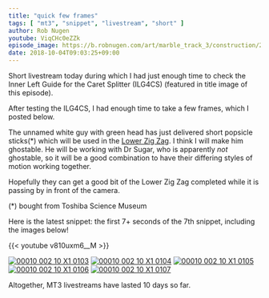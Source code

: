 ```yaml
---
title: "quick few frames"
tags: [ "mt3", "snippet", "livestream", "short" ]
author: Rob Nugen
youtube: ViqCHc0eZZk
episode_image: https://b.robnugen.com/art/marble_track_3/construction/2018/2018_oct_04_ilb4cs.jpg
date: 2018-10-04T09:03:25+09:00
---
```


Short livestream today during which I had just enough time to check
the Inner Left Guide for the Caret Splitter (ILG4CS) (featured in
title image of this episode).

After testing the ILG4CS, I had enough time to take a few frames,
which I posted below.

The unnamed white guy with green head has just delivered short
popsicle sticks(*) which will be used in the [Lower Zig Zag](/p/lzz).
I think I will make him ghostable.  He will be working with Dr Sugar,
who is apparently *not* ghostable, so it will be a good combination to
have their differing styles of motion working together.

Hopefully they can get a good bit of the Lower Zig Zag completed while
it is passing by in front of the camera.

(*) bought from Toshiba Science Museum

Here is the latest snippet: the first 7+ seconds of the 7th snippet,
including the images below!

{{< youtube v810uxm6__M >}}

[![00010 002 10 X1 0103](//b.robnugen.com/art/marble_track_3/frames/2018/thumbs/00010_002_10_X1_0103.jpg)](//b.robnugen.com/art/marble_track_3/frames/2018/00010_002_10_X1_0103.jpg)
[![00010 002 10 X1 0104](//b.robnugen.com/art/marble_track_3/frames/2018/thumbs/00010_002_10_X1_0104.jpg)](//b.robnugen.com/art/marble_track_3/frames/2018/00010_002_10_X1_0104.jpg)
[![00010 002 10 X1 0105](//b.robnugen.com/art/marble_track_3/frames/2018/thumbs/00010_002_10_X1_0105.jpg)](//b.robnugen.com/art/marble_track_3/frames/2018/00010_002_10_X1_0105.jpg)
[![00010 002 10 X1 0106](//b.robnugen.com/art/marble_track_3/frames/2018/thumbs/00010_002_10_X1_0106.jpg)](//b.robnugen.com/art/marble_track_3/frames/2018/00010_002_10_X1_0106.jpg)
[![00010 002 10 X1 0107](//b.robnugen.com/art/marble_track_3/frames/2018/thumbs/00010_002_10_X1_0107.jpg)](//b.robnugen.com/art/marble_track_3/frames/2018/00010_002_10_X1_0107.jpg)

Altogether, MT3 livestreams have lasted 10 days so far.
